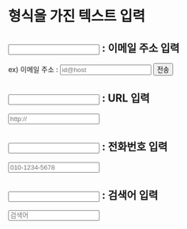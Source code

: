 # 형식을 가진 텍스트 입력

## <input type="email"> : 이메일 주소 입력

ex)
    이메일 주소 :
    <input type="email" placeholder="id@host">
    <input type="submit" value="전송">


## <input type="url"> : URL 입력

<input type="url" placeholder="http://">


## <input type="tel"> : 전화번호 입력

<input type="tel" placeholder="010-1234-5678">


## <input type = "search"> : 검색어 입력

<input type="search" placeholder="검색어">


